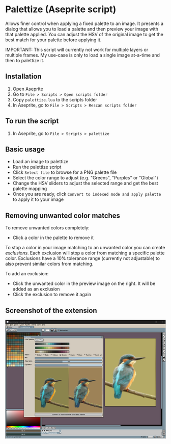 # Palettize (Aseprite script)

Allows finer control when applying a fixed palette to an image. It presents a dialog that allows you to load a palette and then preview your image with that palette applied. You can adjust the HSV of the original image to get the best match for your palette before applying it.

IMPORTANT: This script will currently not work for multiple layers or multiple frames. My use-case is only to load a single image at-a-time and then to palettize it.

## Installation

1. Open Aseprite
2. Go to `File > Scripts > Open scripts folder`
3. Copy `palettize.lua` to the scripts folder
4. In Aseprite, go to `File > Scripts > Rescan scripts folder`

## To run the script

1. In Aseprite, go to `File > Scripts > palettize`

## Basic usage

- Load an image to palettize
- Run the palettize script
- Click `Select file` to browse for a PNG palette file
- Select the color range to adjust (e.g. "Greens", "Purples" or "Global")
- Change the HSV sliders to adjust the selected range and get the best palette mapping
- Once you are ready, click `Convert to indexed mode and apply palette` to apply it to your image

## Removing unwanted color matches

To remove unwanted colors completely:

- Click a color in the palette to remove it

To stop a color in your image matching to an unwanted color you can create _exclusions_. Each exclusion will stop a color from matching a specific palette color. Exclusions have a 10% tolerance range (currently not adjustable) to also prevent similar colors from matching.

To add an exclusion:

- Click the unwanted color in the preview image on the right. It will be added as an exclusion
- Click the exclusion to remove it again

## Screenshot of the extension

![screenshot](screenshot.png)
